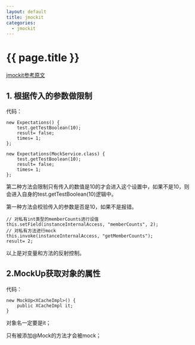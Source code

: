 ```yaml
---
layout: default
title: jmockit 
categories:
  - jmockit
---
```


# {{ page.title }}

[jmockit参考原文](http://www.iteye.com/blogs/tag/jmockit)

## 1. 根据传入的参数做限制
代码：

	new Expectations() { 
		test.getTestBoolean(10); 
		result= false; 
		times= 1; 
	};
	
	new Expectations(MockService.class) { 
		test.getTestBoolean(10); 
		result= false; 
		times= 1; 
	}; 


第二种方法会限制只有传入的数值是10的才会进入这个设置中，如果不是10，则会进入自身的test.getTestBoolean(10)逻辑中。

第一种方法会校验传入的参数是否是10，如果不是报错。

	// 对私有int类型的memberCounts进行设值
	this.setField(instanceInternalAccess, "memberCounts", 2);
	// 对私有方法进行mock
	this.invoke(instanceInternalAccess, "getMemberCounts");
	result= 2;
以上是对变量和方法的反射控制。
  

## 2.MockUp获取对象的属性

代码：

	new MockUp<XCacheImpl>() {
		public XCacheImpl it;
	}

对象名一定要是it；

只有被添加@Mock的方法才会被mock；
